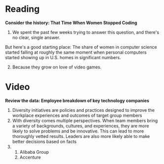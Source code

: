 # Reading

**Consider the history: That Time When Women Stopped Coding**

1) We spent the past few weeks trying to answer this question, and there's no clear, single answer.

But here's a good starting place: The share of women in computer science started falling at roughly the same moment when personal computers started showing up in U.S. homes in significant numbers.

2) Because they grow on love of video games. 


# Video

**Review the data: Employee breakdown of key technology companies**

1)  Diversity initiatives are policies and practices designed to improve the workplace experiences and outcomes of target group members
2)  With diversity comes multiple perspectives. When team members bring a variety of backgrounds, cultures, and experiences, they are more likely to solve problems and be innovative. This can lead to more thoroughly vetted results. Leaders are also more likely able to make better decisions based on facts 
3) 1. Alibaba Group
   2. Accenture
 
